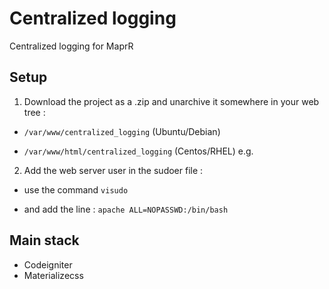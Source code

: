 # Centralized logging
Centralized logging for MaprR

## Setup
1. Download the project as a .zip and unarchive it somewhere in your web tree :

* `/var/www/centralized_logging` (Ubuntu/Debian)

* `/var/www/html/centralized_logging` (Centos/RHEL) e.g.


2. Add the web server user in the sudoer file : 

* use the command  `visudo` 

* and add the line : `apache ALL=NOPASSWD:/bin/bash`


## Main stack
<ul>
<li>Codeigniter</li>
<li>Materializecss</li>
</ul>
